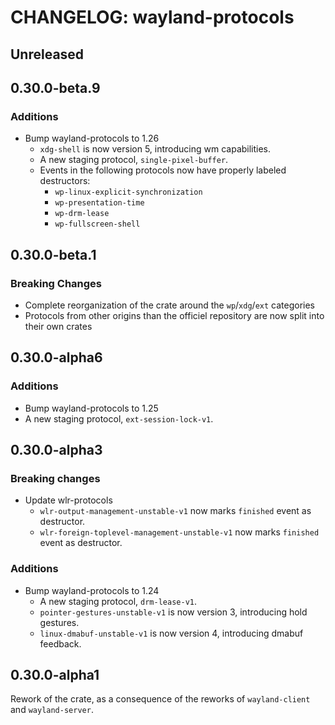 # CHANGELOG: wayland-protocols

## Unreleased

## 0.30.0-beta.9

### Additions

- Bump wayland-protocols to 1.26
  - `xdg-shell` is now version 5, introducing wm capabilities.
  - A new staging protocol, `single-pixel-buffer`.
  - Events in the following protocols now have properly labeled destructors:
    - `wp-linux-explicit-synchronization`
    - `wp-presentation-time`
    - `wp-drm-lease`
    - `wp-fullscreen-shell`

## 0.30.0-beta.1

### Breaking Changes

- Complete reorganization of the crate around the `wp`/`xdg`/`ext` categories
- Protocols from other origins than the officiel repository are now split into their own crates

## 0.30.0-alpha6

### Additions

- Bump wayland-protocols to 1.25
- A new staging protocol, `ext-session-lock-v1`.

## 0.30.0-alpha3

### Breaking changes

- Update wlr-protocols
  - `wlr-output-management-unstable-v1` now marks `finished` event as destructor.
  - `wlr-foreign-toplevel-management-unstable-v1` now marks `finished` event as destructor.

### Additions

- Bump wayland-protocols to 1.24
  - A new staging protocol, `drm-lease-v1`.
  - `pointer-gestures-unstable-v1` is now version 3, introducing hold gestures.
  - `linux-dmabuf-unstable-v1` is now version 4, introducing dmabuf feedback.

## 0.30.0-alpha1

Rework of the crate, as a consequence of the reworks of `wayland-client` and `wayland-server`.
